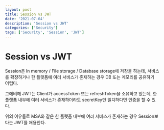 ```yaml
---
layout: post
title: Session vs JWT
date: '2021-07-04'
description: 'Session vs JWT'
categories: ['Security']
tags: ['Security', 'Session', 'JWT']
---
```

# Session vs JWT

Session은 In memory / File storage / Database storage에 저장을 하는데, 서비스를 확장하거나 한 플랫폼에 여러 서비스가 존재하는 경우 DB 또는 메모리를 공유하기 어렵다.

그에비해 JWT는 Client가 accessToken 또는 refreshToken을 소유하고 있는데, 한 플랫폼 내부에 여러 서비스가 존재하더라도 secretKey만 일치하다면 인증을 할 수 있다.

위의 이유들로 MSA와 같은 한 플랫폼 내부에 여러 서비스가 존재하는 경우 Session보다는 JWT를 애용한다.
